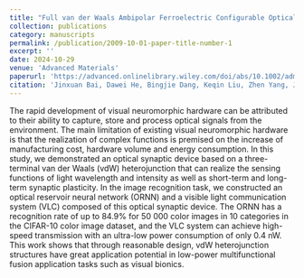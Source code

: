 ```yaml
---
title: "Full van der Waals Ambipolar Ferroelectric Configurable Optical Hetero‐Synapses for In‐Sensor Computing"
collection: publications
category: manuscripts
permalink: /publication/2009-10-01-paper-title-number-1
excerpt: ''
date: 2024-10-29
venue: 'Advanced Materials'
paperurl: 'https://advanced.onlinelibrary.wiley.com/doi/abs/10.1002/adma.202401060'
citation: 'Jinxuan Bai, Dawei He, Bingjie Dang, Keqin Liu, Zhen Yang, Jiarong Wang, Xiaoxian Zhang*, Yongsheng Wang*, Yaoyu Tao*, Yuchao Yang*'
---
```


The rapid development of visual neuromorphic hardware can be attributed to their ability to capture, store and process optical signals from the environment. The main limitation of existing visual neuromorphic hardware is that the realization of complex functions is premised on the increase of manufacturing cost, hardware volume and energy consumption. In this study, we demonstrated an optical synaptic device based on a three-terminal van der Waals (vdW) heterojunction that can realize the sensing functions of light wavelength and intensity as well as short-term and long-term synaptic plasticity. In the image recognition task, we constructed an optical reservoir neural network (ORNN) and a visible light communication system (VLC) composed of this optical synaptic device. The ORNN has a recognition rate of up to 84.9% for 50 000 color images in 10 categories in the CIFAR-10 color image dataset, and the VLC system can achieve high-speed transmission with an ultra-low power consumption of only 0.4 nW. This work shows that through reasonable design, vdW heterojunction structures have great application potential in low-power multifunctional fusion application tasks such as visual bionics.
